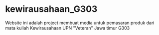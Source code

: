 # kewirausahaan_G303
Website ini adalah project membuat media untuk pemasaran produk dari mata kuliah Kewirausahaan UPN "Veteran" Jawa timur G303
